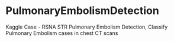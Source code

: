 # PulmonaryEmbolismDetection
Kaggle Case - RSNA STR Pulmonary Embolism Detection, Classify Pulmonary Embolism cases in chest CT scans
